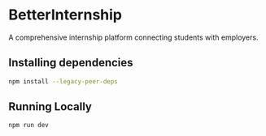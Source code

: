 # BetterInternship

A comprehensive internship platform connecting students with employers.

## Installing dependencies
```bash
npm install --legacy-peer-deps
```

## Running Locally
```bash
npm run dev
```

